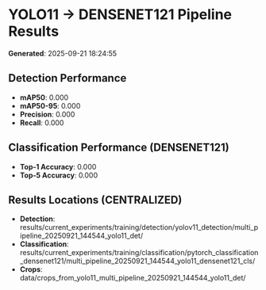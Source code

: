 # YOLO11 → DENSENET121 Pipeline Results

**Generated**: 2025-09-21 18:24:55

## Detection Performance
- **mAP50**: 0.000
- **mAP50-95**: 0.000
- **Precision**: 0.000
- **Recall**: 0.000

## Classification Performance (DENSENET121)
- **Top-1 Accuracy**: 0.000
- **Top-5 Accuracy**: 0.000

## Results Locations (CENTRALIZED)
- **Detection**: results/current_experiments/training/detection/yolov11_detection/multi_pipeline_20250921_144544_yolo11_det/
- **Classification**: results/current_experiments/training/classification/pytorch_classification_densenet121/multi_pipeline_20250921_144544_yolo11_densenet121_cls/
- **Crops**: data/crops_from_yolo11_multi_pipeline_20250921_144544_yolo11_det/
